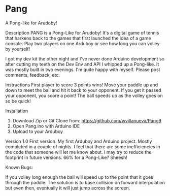 # Pang
A Pong-like for Arudoby!

Description
PANG is a Pong-Like for Arudoby! It's a digital game of tennis that harkens back to the games that first launched the idea of a game console. Play two players on one Arduboy or see how long you can volley by yourself!

I got my dev kit the other night and I've never done Arduino development so after cutting my teeth on the Dev Env and API I whipped up a Pong-like. It was mostly built in two evenings. I'm quite happy with myself. Please post comments, feedback, etc.

Instructions
First player to score 3 points wins! Move your paddle up and down to meet the ball and hit it back to your opponent. If you get it passed your opponent, you score a point! The ball speeds up as the volley goes on so be quick!

Installation
1) Download Zip or Git Clone from: https://github.com/wvillanueva/Pang9
2) Open Pang.ino with Arduino IDE
3) Upload to your Arduboy

Version 1.0
First version. My first Arduboy and Arduino project. Mostly completed in a couple of nights. I feel that there are some inefficiencies in the code that someone will let me know about. I may try to reduce the footprint in future versions. 66% for a Pong-Like? Sheesh!

Known Bugs:

If you volley long enough the ball will speed up to the point that it goes through the paddle. The solution is to base collision on forward interpolation but even then, eventually it will just jump across the screen.

